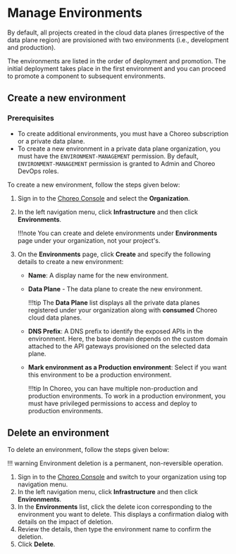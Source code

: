 # Manage Environments

By default, all projects created in the cloud data planes (irrespective of the data plane region) are provisioned with two environments (i.e., development and production).

The environments are listed in the order of deployment and promotion. The initial deployment takes place in the first environment and you can proceed to promote a component to subsequent environments.

## Create a new environment

### Prerequisites

- To create additional environments, you must have a Choreo subscription or a private data plane.
- To create a new environment in a private data plane organization, you must have the `ENVIRONMENT-MANAGEMENT` permission. By default, `ENVIRONMENT-MANAGEMENT` permission is granted to Admin and Choreo DevOps roles.

To create a new environment, follow the steps given below:

1. Sign in to the [Choreo Console](https://console.choreo.dev/) and select the **Organization**.
2. In the left navigation menu, click **Infrastructure** and then click **Environments**.

    !!!note
        You can create and delete environments under **Environments** page under your organization, not your project's.

3. On the **Environments** page, click **Create** and specify the following details to create a new environment:
   
    - **Name**: A display name for the new environment.
    - **Data Plane** - The data plane to create the new environment.

        !!!tip
            The **Data Plane** list displays all the private data planes registered under your organization along with **consumed** Choreo cloud data planes.

    - **DNS Prefix**: A DNS prefix to identify the exposed APIs in the environment. Here, the base domain depends on the custom domain attached to the API gateways provisioned on the selected data plane.
    - **Mark environment as a Production environment**: Select if you want this environment to be a production environment.
  
        !!!tip
            In Choreo, you can have multiple non-production and production environments. To work in a production environment, you must have privileged permissions to access and deploy to production environments. 


## Delete an environment

To delete an environment, follow the steps given below:

!!! warning
    Environment deletion is a permanent, non-reversible operation.

1. Sign in to the [Choreo Console](https://console.choreo.dev/) and switch to your organization using top navigation menu.
2. In the left navigation menu, click **Infrastructure** and then click **Environments**. 
3. In the **Environments** list, click the delete icon corresponding to the environment you want to delete. This displays a confirmation dialog with details on the impact of deletion.
4. Review the details, then type the environment name to confirm the deletion.
5. Click **Delete**.
